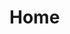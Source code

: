 # Home
<!--
  <div class="container">
     <div class="row">
        <div class="col-4 order-sm-3 box"><Card>1</Card></div>
        <div class="col-4 order-sm-2 box"><Card>2</Card></div>
       <div class="col-4 order-sm-1 box"><Card>3</Card></div>
    </div>
</div>
-->


<div>
  <b-carousel
    id="carousel-no-animation"
    style="text-shadow: 0px 0px 2px #000"
    no-animation
    indicators
    img-width="1024"
    img-height="480"
  >
    <b-carousel-slide
      img-src="https://i.imgur.com/8LqLFXI.png"
    ></b-carousel-slide>
    <b-carousel-slide
      img-src="https://i.imgur.com/Vkyju00.png"
    ></b-carousel-slide>
  </b-carousel>
</div>